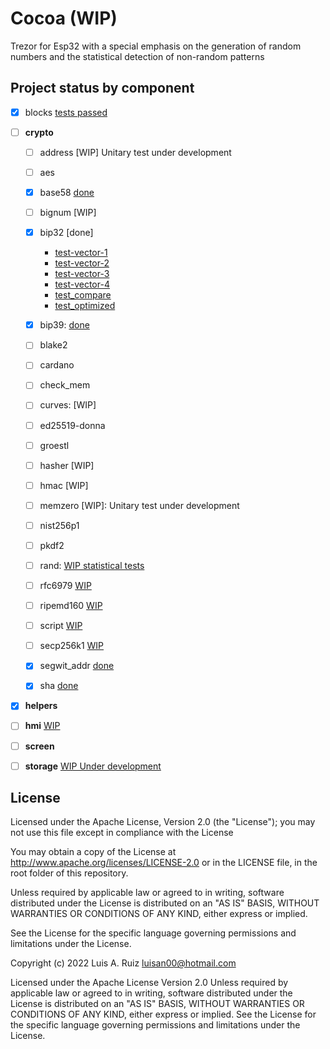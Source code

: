# Cocoa (WIP)
Trezor for Esp32 with a special emphasis on the generation of random numbers and the statistical detection of non-random patterns
  
## Project status by component


- [X] blocks [tests passed](./components/blocks/test/test_blocks.c)

- [ ] **crypto**
  - [ ] address [WIP] Unitary test under development
  - [ ] aes
  - [X] base58 [done](./components/crypto/test/test_base58.c)
  - [ ] bignum [WIP]
  - [X] bip32 [done]
    
    - [test-vector-1](./components/crypto/test/test_v1_bip32.c)
    - [test-vector-2](./components/crypto/test/test_v2_bip32.c)
    - [test-vector-3](./components/crypto/test/test_v3_bip32.c)
    - [test-vector-4](./components/crypto/test/test_v4_bip32.c)
    - [test_compare](./components/crypto/test/test_compare_bip32.c)
    - [test_optimized](./components/crypto/test/test_optimized_bip32.c)

  - [X] bip39: [done](./components/crypto/test/test_bip39.c)
  - [ ] blake2
  - [ ] cardano
  - [ ] check_mem
  - [ ] curves: [WIP]
  - [ ] ed25519-donna
  - [ ] groestl
  - [ ] hasher [WIP]
  - [ ] hmac [WIP]
  - [ ] memzero [WIP]: Unitary test under development
  - [ ] nist256p1
  - [ ] pkdf2
  - [ ] rand: [WIP statistical tests](./components/crypto/test/test_v1_rand.c) 
  - [ ] rfc6979 [WIP](components/crypto/rfc6979)
  - [ ] ripemd160 [WIP](./components/crypto/ripemd160)
  - [ ] script [WIP](./components/crypto/script)
  - [ ] secp256k1 [WIP](./components/crypto/secp256k1)
  - [X] segwit_addr [done](./components/crypto/test/test_segwit_addr.c)
  - [X] sha [done](./components/crypto/test/test_sha.c)

- [X] **helpers**

- [ ] **hmi** [WIP](components/hmi/test/test_hmi.c)

- [ ] **screen**

- [ ] **storage** [WIP Under development](./components/storage/test/test_storage.c)

## License

Licensed under the Apache License, Version 2.0 (the "License"); you may not use this file except in compliance with the License

You may obtain a copy of the License at http://www.apache.org/licenses/LICENSE-2.0 or in the LICENSE file, in the root folder of this repository.

Unless required by applicable law or agreed to in writing, software distributed under the License is distributed on an "AS IS" BASIS, WITHOUT WARRANTIES OR CONDITIONS OF ANY KIND, either express or implied.

See the License for the specific language governing permissions and limitations under the License.

Copyright (c) 2022 Luis A. Ruiz <luisan00@hotmail.com>

Licensed under the Apache License Version 2.0 Unless required by applicable law or agreed to in writing, software distributed under the License is distributed on an "AS IS" BASIS, WITHOUT WARRANTIES OR CONDITIONS OF ANY KIND, either express or implied. See the License for the specific language governing permissions and limitations under the License.
